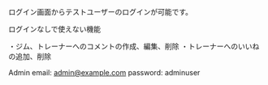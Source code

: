 ログイン画面からテストユーザーのログインが可能です。

ログインなしで使えない機能

・ジム、トレーナーへのコメントの作成、編集、削除
・トレーナーへのいいねの追加、削除

Admin
email: admin@example.com
password: adminuser
